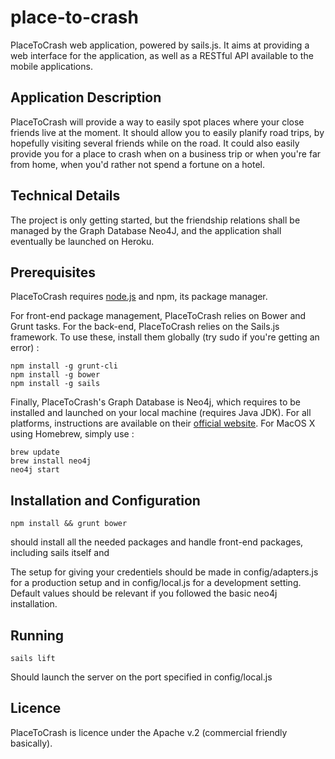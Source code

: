 place-to-crash
==============

PlaceToCrash web application, powered by sails.js.
It aims at providing a web interface for the application, as well as a RESTful API available to the mobile applications.

Application Description
-----------------------
PlaceToCrash will provide a way to easily spot places where your close friends live at the moment. It should allow you to easily planify road trips, by hopefully visiting several friends while on the road. It could also easily provide you for a place to crash when on a business trip or when you're far from home, when you'd rather not spend a fortune on a hotel.

Technical Details
-----------------
The project is only getting started, but the friendship relations shall be managed by the Graph Database Neo4J, and the application shall eventually be launched on Heroku.

Prerequisites
-------------
PlaceToCrash requires [node.js](http://nodejs.org/) and npm, its package manager. 

For front-end package management, PlaceToCrash relies on Bower and Grunt tasks. For the back-end, PlaceToCrash relies on the Sails.js framework. To use these, install them globally (try sudo if you're getting an error) :

    npm install -g grunt-cli
    npm install -g bower
    npm install -g sails

Finally, PlaceToCrash's Graph Database is Neo4j, which requires to be installed and launched on your local machine (requires Java JDK). For all platforms, instructions are available on their [official website](http://www.neo4j.org/download). For MacOS X using Homebrew, simply use :

    brew update
    brew install neo4j
    neo4j start

Installation and Configuration
------------------------------

    npm install && grunt bower

should install all the needed packages and handle front-end packages, including sails itself and 

The setup for giving your credentiels should be made in config/adapters.js for a production setup and in config/local.js for a development setting. Default values should be relevant if you followed the basic neo4j installation.

Running
-------

    sails lift

Should launch the server on the port specified in config/local.js

Licence
-------
PlaceToCrash is licence under the Apache v.2 (commercial friendly basically).

